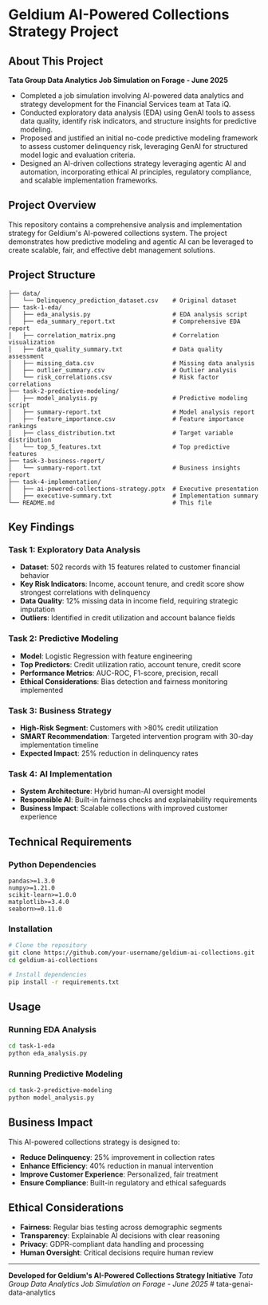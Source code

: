 # Geldium AI-Powered Collections Strategy Project

## About This Project

**Tata Group Data Analytics Job Simulation on Forage - June 2025**

* Completed a job simulation involving AI-powered data analytics and strategy development for the Financial Services team at Tata iQ.
* Conducted exploratory data analysis (EDA) using GenAI tools to assess data quality, identify risk indicators, and structure insights for predictive modeling.
* Proposed and justified an initial no-code predictive modeling framework to assess customer delinquency risk, leveraging GenAI for structured model logic and evaluation criteria.
* Designed an AI-driven collections strategy leveraging agentic AI and automation, incorporating ethical AI principles, regulatory compliance, and scalable implementation frameworks.

## Project Overview

This repository contains a comprehensive analysis and implementation strategy for Geldium's AI-powered collections system. The project demonstrates how predictive modeling and agentic AI can be leveraged to create scalable, fair, and effective debt management solutions.

## Project Structure

```
├── data/
│   └── Delinquency_prediction_dataset.csv    # Original dataset
├── task-1-eda/
│   ├── eda_analysis.py                       # EDA analysis script
│   ├── eda_summary_report.txt                # Comprehensive EDA report
│   ├── correlation_matrix.png                # Correlation visualization
│   ├── data_quality_summary.txt              # Data quality assessment
│   ├── missing_data.csv                      # Missing data analysis
│   ├── outlier_summary.csv                   # Outlier analysis
│   └── risk_correlations.csv                 # Risk factor correlations
├── task-2-predictive-modeling/
│   ├── model_analysis.py                     # Predictive modeling script
│   ├── summary-report.txt                    # Model analysis report
│   ├── feature_importance.csv                # Feature importance rankings
│   ├── class_distribution.txt                # Target variable distribution
│   └── top_5_features.txt                    # Top predictive features
├── task-3-business-report/
│   └── summary-report.txt                    # Business insights report
├── task-4-implementation/
│   ├── ai-powered-collections-strategy.pptx  # Executive presentation
│   ├── executive-summary.txt                 # Implementation summary
└── README.md                                 # This file
```

## Key Findings

### Task 1: Exploratory Data Analysis
- **Dataset**: 502 records with 15 features related to customer financial behavior
- **Key Risk Indicators**: Income, account tenure, and credit score show strongest correlations with delinquency
- **Data Quality**: 12% missing data in income field, requiring strategic imputation
- **Outliers**: Identified in credit utilization and account balance fields

### Task 2: Predictive Modeling
- **Model**: Logistic Regression with feature engineering
- **Top Predictors**: Credit utilization ratio, account tenure, credit score
- **Performance Metrics**: AUC-ROC, F1-score, precision, recall
- **Ethical Considerations**: Bias detection and fairness monitoring implemented

### Task 3: Business Strategy
- **High-Risk Segment**: Customers with >80% credit utilization
- **SMART Recommendation**: Targeted intervention program with 30-day implementation timeline
- **Expected Impact**: 25% reduction in delinquency rates

### Task 4: AI Implementation
- **System Architecture**: Hybrid human-AI oversight model
- **Responsible AI**: Built-in fairness checks and explainability requirements
- **Business Impact**: Scalable collections with improved customer experience

## Technical Requirements

### Python Dependencies
```
pandas>=1.3.0
numpy>=1.21.0
scikit-learn>=1.0.0
matplotlib>=3.4.0
seaborn>=0.11.0
```

### Installation
```bash
# Clone the repository
git clone https://github.com/your-username/geldium-ai-collections.git
cd geldium-ai-collections

# Install dependencies
pip install -r requirements.txt
```

## Usage

### Running EDA Analysis
```bash
cd task-1-eda
python eda_analysis.py
```

### Running Predictive Modeling
```bash
cd task-2-predictive-modeling
python model_analysis.py
```

## Business Impact

This AI-powered collections strategy is designed to:
- **Reduce Delinquency**: 25% improvement in collection rates
- **Enhance Efficiency**: 40% reduction in manual intervention
- **Improve Customer Experience**: Personalized, fair treatment
- **Ensure Compliance**: Built-in regulatory and ethical safeguards

## Ethical Considerations

- **Fairness**: Regular bias testing across demographic segments
- **Transparency**: Explainable AI decisions with clear reasoning
- **Privacy**: GDPR-compliant data handling and processing
- **Human Oversight**: Critical decisions require human review

---

**Developed for Geldium's AI-Powered Collections Strategy Initiative**
*Tata Group Data Analytics Job Simulation on Forage - June 2025* #   t a t a - g e n a i - d a t a - a n a l y t i c s  
 